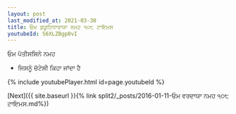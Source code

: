 ```yaml
---
layout: post
last_modified_at: 2021-03-30
title: ਓਮ ਡਯੂਟਿਧਾਰਾਯਾ ਨਮਹ ੧੦੮ ਟਾਇਮਸ
youtubeId: S6XLZBgp0vI
---
```

 
 
 ਓਮ ਪੱਤੀਸਸਿਨੇ ਨਮਹ  
 
 -  ਜਿਸਨੂੰ ਚੱਟੇਸੀ ਕਿਹਾ ਜਾਂਦਾ ਹੈ 
 
  
 
  
 
 
 
 
 
 


{% include youtubePlayer.html id=page.youtubeId %}
 
[Next]({{ site.baseurl }}{% link  split2/_posts/2016-01-11-ਓਮ ਵਰਦਾਯਾ ਨਮਹ ੧੦੮ ਟਾਇਮਸ.md%})
 
